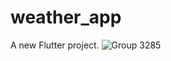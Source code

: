 # weather_app
A new Flutter project.
![Group 3285](https://github.com/user-attachments/assets/5b23c892-5ea3-4aaa-a162-284792c24622)
